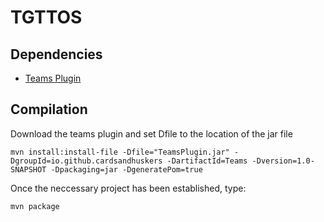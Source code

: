 # TGTTOS
## Dependencies
- [Teams Plugin](https://github.com/cardsandhuskers/TeamsPlugin)

## Compilation 

Download the teams plugin and set Dfile to the location of the jar file

```
mvn install:install-file -Dfile="TeamsPlugin.jar" -DgroupId=io.github.cardsandhuskers -DartifactId=Teams -Dversion=1.0-SNAPSHOT -Dpackaging=jar -DgeneratePom=true
```

Once the neccessary project has been established, type:

```
mvn package
```
